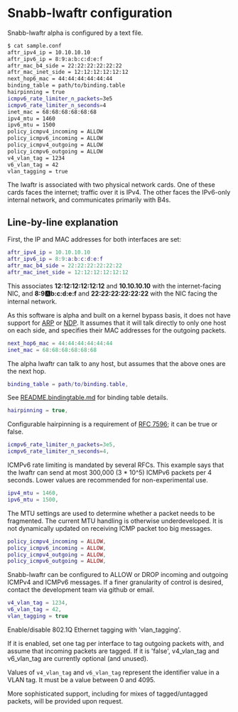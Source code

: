 # Snabb-lwaftr configuration

Snabb-lwaftr alpha is configured by a text file.

```bash
$ cat sample.conf
aftr_ipv4_ip = 10.10.10.10
aftr_ipv6_ip = 8:9:a:b:c:d:e:f
aftr_mac_b4_side = 22:22:22:22:22:22
aftr_mac_inet_side = 12:12:12:12:12:12
next_hop6_mac = 44:44:44:44:44:44
binding_table = path/to/binding.table
hairpinning = true
icmpv6_rate_limiter_n_packets=3e5
icmpv6_rate_limiter_n_seconds=4
inet_mac = 68:68:68:68:68:68
ipv4_mtu = 1460
ipv6_mtu = 1500
policy_icmpv4_incoming = ALLOW
policy_icmpv6_incoming = ALLOW
policy_icmpv4_outgoing = ALLOW
policy_icmpv6_outgoing = ALLOW
v4_vlan_tag = 1234
v6_vlan_tag = 42
vlan_tagging = true
```

The lwaftr is associated with two physical network cards. One of these cards
faces the internet; traffic over it is IPv4. The other faces the IPv6-only
internal network, and communicates primarily with B4s.

## Line-by-line explanation

First, the IP and MAC addresses for both interfaces are set:

```lua
aftr_ipv4_ip = 10.10.10.10
aftr_ipv6_ip = 8:9:a:b:c:d:e:f
aftr_mac_b4_side = 22:22:22:22:22:22
aftr_mac_inet_side = 12:12:12:12:12:12
```

This associates **12:12:12:12:12:12** and **10.10.10.10** with the
internet-facing NIC, and **8:9:a:b:c:d:e:f** and **22:22:22:22:22:22** with the
NIC facing the internal network.

As this software is alpha and built on a kernel bypass basis, it does not have
support for [ARP](https://en.wikipedia.org/wiki/Address_Resolution_Protocol) or
[NDP](https://en.wikipedia.org/wiki/Neighbor_Discovery_Protocol). It assumes that
it will talk directly to only one host on each side, and specifies their MAC
addresses for the outgoing packets.

```lua
next_hop6_mac = 44:44:44:44:44:44
inet_mac = 68:68:68:68:68:68
```

The alpha lwaftr can talk to any host, but assumes that the above ones are the
next hop.

```lua
binding_table = path/to/binding.table,
```

See [README.bindingtable.md](README.bindingtable.md) for binding table details.

```lua
hairpinning = true,
```

Configurable hairpinning is a requirement of [RFC 7596](https://tools.ietf.org/html/rfc7596);
it can be true or false.

```lua
icmpv6_rate_limiter_n_packets=3e5,
icmpv6_rate_limiter_n_seconds=4,
```

ICMPv6 rate limiting is mandated by several RFCs. This example says that the
lwaftr can send at most 300,000 (3 * 10^5) ICMPv6 packets per 4 seconds.
Lower values are recommended for non-experimental use.

```lua
ipv4_mtu = 1460,
ipv6_mtu = 1500,
```

The MTU settings are used to determine whether a packet needs to be fragmented.
The current MTU handling is otherwise underdeveloped. It is not dynamically
updated on receiving ICMP packet too big messages.

```lua
policy_icmpv4_incoming = ALLOW,
policy_icmpv6_incoming = ALLOW,
policy_icmpv4_outgoing = ALLOW,
policy_icmpv6_outgoing = ALLOW,
```

Snabb-lwaftr can be configured to ALLOW or DROP incoming and outgoing ICMPv4
and ICMPv6 messages. If a finer granularity of control is desired, contact the
development team via github or email.

```lua
v4_vlan_tag = 1234,
v6_vlan_tag = 42,
vlan_tagging = true
```

Enable/disable 802.1Q Ethernet tagging with 'vlan_tagging'.

If it is enabled, set one tag per interface to tag outgoing packets with, and
assume that incoming packets are tagged. If it is 'false', v4_vlan_tag and
v6_vlan_tag are currently optional (and unused).

Values of `v4_vlan_tag` and `v6_vlan_tag` represent the identifier value in a
VLAN tag. It must be a value between 0 and 4095.

More sophisticated support, including for mixes of tagged/untagged packets,
will be provided upon request.
